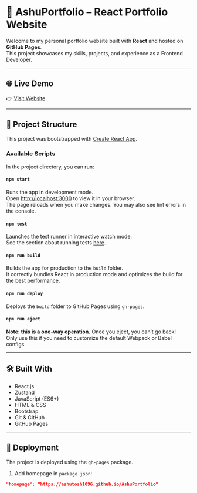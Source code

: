 # 💼 AshuPortfolio – React Portfolio Website

Welcome to my personal portfolio website built with **React** and hosted on **GitHub Pages**.  
This project showcases my skills, projects, and experience as a Frontend Developer.

---

## 🌐 Live Demo

👉 [Visit Website](https://ashutosh1096.github.io/AshuPortfolio)

---

## 📂 Project Structure

This project was bootstrapped with [Create React App](https://github.com/facebook/create-react-app).

### Available Scripts

In the project directory, you can run:

#### `npm start`
Runs the app in development mode.  
Open [http://localhost:3000](http://localhost:3000) to view it in your browser.  
The page reloads when you make changes. You may also see lint errors in the console.

#### `npm test`
Launches the test runner in interactive watch mode.  
See the section about running tests [here](https://facebook.github.io/create-react-app/docs/running-tests).

#### `npm run build`
Builds the app for production to the `build` folder.  
It correctly bundles React in production mode and optimizes the build for the best performance.

#### `npm run deploy`
Deploys the `build` folder to GitHub Pages using `gh-pages`.

#### `npm run eject`
**Note: this is a one-way operation.** Once you eject, you can’t go back!  
Only use this if you need to customize the default Webpack or Babel configs.

---

## 🛠️ Built With

- React.js
- Zustand
- JavaScript (ES6+)
- HTML & CSS
- Bootstrap
- Git & GitHub
- GitHub Pages

---

## 🚀 Deployment

The project is deployed using the `gh-pages` package.

1. Add homepage in `package.json`:
```json
"homepage": "https://ashutosh1096.github.io/AshuPortfolio"
